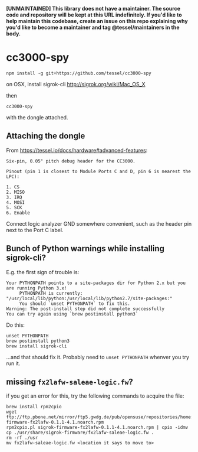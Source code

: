 **[UNMAINTAINED] This library does not have a maintainer. The source code and repository will be kept at this URL indefinitely. If you'd like to help maintain this codebase, create an issue on this repo explaining why you'd like to become a maintainer and tag @tessel/maintainers in the body.**

# cc3000-spy

```
npm install -g git+https://github.com/tessel/cc3000-spy
```

on OSX, install sigrok-cli <http://sigrok.org/wiki/Mac_OS_X>

then

```
cc3000-spy
```

with the dongle attached.


## Attaching the dongle

From <https://tessel.io/docs/hardware#advanced-features>:

```
Six-pin, 0.05" pitch debug header for the CC3000.

Pinout (pin 1 is closest to Module Ports C and D, pin 6 is nearest the LPC):

1. CS
2. MISO
3. IRQ
4. MOSI
5. SCK
6. Enable
```

Connect logic analyzer GND somewhere convenient, such as the header pin next to the Port C label.


## Bunch of Python warnings while installing sigrok-cli?


E.g. the first sign of trouble is:

```
Your PYTHONPATH points to a site-packages dir for Python 2.x but you are running Python 3.x!
     PYTHONPATH is currently: "/usr/local/lib/python:/usr/local/lib/python2.7/site-packages:"
     You should `unset PYTHONPATH` to fix this.
Warning: The post-install step did not complete successfully
You can try again using `brew postinstall python3`
```

Do this:

```
unset PYTHONPATH
brew postinstall python3
brew install sigrok-cli
```

…and that should fix it. Probably need to `unset PYTHONPATH` whenver you try run it.

## missing `fx2lafw-saleae-logic.fw`?

if you get an error for this, try the following commands to acquire the file:

```
brew install rpm2cpio
wget ftp://ftp.pbone.net/mirror/ftp5.gwdg.de/pub/opensuse/repositories/home:/Heinervdm:/sigrok/openSUSE_Tumbleweed/noarch/sigrok-firmware-fx2lafw-0.1.1-4.1.noarch.rpm
rpm2cpio.pl sigrok-firmware-fx2lafw-0.1.1-4.1.noarch.rpm | cpio -idmv
cp ./usr/share/sigrok-firmware/fx2lafw-saleae-logic.fw .
rm -rf ./usr
mv fx2lafw-saleae-logic.fw <location it says to move to>
```
